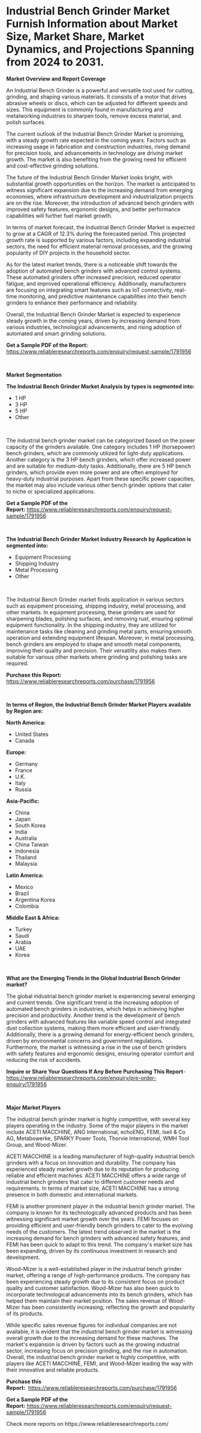 <p><h1>Industrial Bench Grinder Market Furnish Information about Market Size, Market Share, Market Dynamics, and Projections Spanning from 2024 to 2031.</h1></p><p><strong>Market Overview and Report Coverage</strong></p>
<p><p>An Industrial Bench Grinder is a powerful and versatile tool used for cutting, grinding, and shaping various materials. It consists of a motor that drives abrasive wheels or discs, which can be adjusted for different speeds and sizes. This equipment is commonly found in manufacturing and metalworking industries to sharpen tools, remove excess material, and polish surfaces.</p><p>The current outlook of the Industrial Bench Grinder Market is promising, with a steady growth rate expected in the coming years. Factors such as increasing usage in fabrication and construction industries, rising demand for precision tools, and advancements in technology are driving market growth. The market is also benefiting from the growing need for efficient and cost-effective grinding solutions.</p><p>The future of the Industrial Bench Grinder Market looks bright, with substantial growth opportunities on the horizon. The market is anticipated to witness significant expansion due to the increasing demand from emerging economies, where infrastructure development and industrialization projects are on the rise. Moreover, the introduction of advanced bench grinders with improved safety features, ergonomic designs, and better performance capabilities will further fuel market growth.</p><p>In terms of market forecast, the Industrial Bench Grinder Market is expected to grow at a CAGR of 12.3% during the forecasted period. This projected growth rate is supported by various factors, including expanding industrial sectors, the need for efficient material removal processes, and the growing popularity of DIY projects in the household sector.</p><p>As for the latest market trends, there is a noticeable shift towards the adoption of automated bench grinders with advanced control systems. These automated grinders offer increased precision, reduced operator fatigue, and improved operational efficiency. Additionally, manufacturers are focusing on integrating smart features such as IoT connectivity, real-time monitoring, and predictive maintenance capabilities into their bench grinders to enhance their performance and reliability.</p><p>Overall, the Industrial Bench Grinder Market is expected to experience steady growth in the coming years, driven by increasing demand from various industries, technological advancements, and rising adoption of automated and smart grinding solutions.</p></p>
<p><strong>Get a Sample PDF of the Report:</strong> <a href="https://www.reliableresearchreports.com/enquiry/request-sample/1791956">https://www.reliableresearchreports.com/enquiry/request-sample/1791956</a></p>
<p>&nbsp;</p>
<p><strong>Market Segmentation</strong></p>
<p><strong>The Industrial Bench Grinder Market Analysis by types is segmented into:</strong></p>
<p><ul><li>1 HP</li><li>3 HP</li><li>5 HP</li><li>Other</li></ul></p>
<p>&nbsp;</p>
<p><p>The industrial bench grinder market can be categorized based on the power capacity of the grinders available. One category includes 1 HP (horsepower) bench grinders, which are commonly utilized for light-duty applications. Another category is the 3 HP bench grinders, which offer increased power and are suitable for medium-duty tasks. Additionally, there are 5 HP bench grinders, which provide even more power and are often employed for heavy-duty industrial purposes. Apart from these specific power capacities, the market may also include various other bench grinder options that cater to niche or specialized applications.</p></p>
<p><strong>Get a Sample PDF of the Report:</strong>&nbsp;<a href="https://www.reliableresearchreports.com/enquiry/request-sample/1791956">https://www.reliableresearchreports.com/enquiry/request-sample/1791956</a></p>
<p>&nbsp;</p>
<p><strong>The Industrial Bench Grinder Market Industry Research by Application is segmented into:</strong></p>
<p><ul><li>Equipment Processing</li><li>Shipping Industry</li><li>Metal Processing</li><li>Other</li></ul></p>
<p>&nbsp;</p>
<p><p>The Industrial Bench Grinder market finds application in various sectors such as equipment processing, shipping industry, metal processing, and other markets. In equipment processing, these grinders are used for sharpening blades, polishing surfaces, and removing rust, ensuring optimal equipment functionality. In the shipping industry, they are utilized for maintenance tasks like cleaning and grinding metal parts, ensuring smooth operation and extending equipment lifespan. Moreover, in metal processing, bench grinders are employed to shape and smooth metal components, improving their quality and precision. Their versatility also makes them suitable for various other markets where grinding and polishing tasks are required.</p></p>
<p><strong>Purchase this Report:</strong>&nbsp; <a href="https://www.reliableresearchreports.com/purchase/1791956">https://www.reliableresearchreports.com/purchase/1791956</a></p>
<p>&nbsp;</p>
<p><strong>In terms of Region, the Industrial Bench Grinder Market Players available by Region are:</strong></p>
<p>
    <p> <strong> North America: </strong>
        <ul>
            <li>United States</li>
            <li>Canada</li>
        </ul>
        </p> 
    <p> <strong> Europe: </strong>
        <ul>
            <li>Germany</li>
            <li>France</li>
            <li>U.K.</li>
            <li>Italy</li>
            <li>Russia</li>
        </ul>
        </p> 
    <p> <strong> Asia-Pacific: </strong>
        <ul>
            <li>China</li>
            <li>Japan</li>
            <li>South Korea</li>
            <li>India</li>
            <li>Australia</li>
            <li>China Taiwan</li>
            <li>Indonesia</li>
            <li>Thailand</li>
            <li>Malaysia</li>
        </ul>
        </p> 
    <p> <strong> Latin America: </strong>
        <ul>
            <li>Mexico</li>
            <li>Brazil</li>
            <li>Argentina Korea</li>
            <li>Colombia</li>
        </ul>
        </p> 
    <p> <strong> Middle East & Africa: </strong>
        <ul>
            <li>Turkey</li>
            <li>Saudi</li>
            <li>Arabia</li>
            <li>UAE</li>
            <li>Korea</li>
        </ul>
    </p>
    </p>
<p>&nbsp;</p>
<p><strong>What are the Emerging Trends in the Global Industrial Bench Grinder market?</strong></p>
<p><p>The global industrial bench grinder market is experiencing several emerging and current trends. One significant trend is the increasing adoption of automated bench grinders in industries, which helps in achieving higher precision and productivity. Another trend is the development of bench grinders with advanced features like variable speed control and integrated dust collection systems, making them more efficient and user-friendly. Additionally, there is a growing demand for energy-efficient bench grinders, driven by environmental concerns and government regulations. Furthermore, the market is witnessing a rise in the use of bench grinders with safety features and ergonomic designs, ensuring operator comfort and reducing the risk of accidents.</p></p>
<p><strong>Inquire or Share Your Questions If Any Before Purchasing This Report</strong>- <a href="https://www.reliableresearchreports.com/enquiry/pre-order-enquiry/1791956">https://www.reliableresearchreports.com/enquiry/pre-order-enquiry/1791956</a></p>
<p>&nbsp;</p>
<p><strong>Major Market Players</strong></p>
<p><p>The industrial bench grinder market is highly competitive, with several key players operating in the industry. Some of the major players in the market include ACETI MACCHINE, ANG International, echoENG, FEMI, Iseli & Co AG, Metabowerke, SPARKY Power Tools, Thorvie International, WMH Tool Group, and Wood-Mizer.</p><p>ACETI MACCHINE is a leading manufacturer of high-quality industrial bench grinders with a focus on innovation and durability. The company has experienced steady market growth due to its reputation for producing reliable and efficient machines. ACETI MACCHINE offers a wide range of industrial bench grinders that cater to different customer needs and requirements. In terms of market size, ACETI MACCHINE has a strong presence in both domestic and international markets.</p><p>FEMI is another prominent player in the industrial bench grinder market. The company is known for its technologically advanced products and has been witnessing significant market growth over the years. FEMI focuses on providing efficient and user-friendly bench grinders to cater to the evolving needs of the customers. The latest trend observed in the market is the increasing demand for bench grinders with advanced safety features, and FEMI has been quick to adapt to this trend. The company's market size has been expanding, driven by its continuous investment in research and development.</p><p>Wood-Mizer is a well-established player in the industrial bench grinder market, offering a range of high-performance products. The company has been experiencing steady growth due to its consistent focus on product quality and customer satisfaction. Wood-Mizer has also been quick to incorporate technological advancements into its bench grinders, which has helped them maintain their market position. The sales revenue of Wood-Mizer has been consistently increasing, reflecting the growth and popularity of its products.</p><p>While specific sales revenue figures for individual companies are not available, it is evident that the industrial bench grinder market is witnessing overall growth due to the increasing demand for these machines. The market's expansion is driven by factors such as the growing industrial sector, increasing focus on precision grinding, and the rise in automation. Overall, the industrial bench grinder market is highly competitive, with players like ACETI MACCHINE, FEMI, and Wood-Mizer leading the way with their innovative and reliable products.</p></p>
<p><strong>Purchase this Report:</strong>&nbsp;&nbsp;<a href="https://www.reliableresearchreports.com/purchase/1791956">https://www.reliableresearchreports.com/purchase/1791956</a></p>
<p></p>
<p><strong>Get a Sample PDF of the Report:</strong>&nbsp;<a href="https://www.reliableresearchreports.com/enquiry/request-sample/1791956">https://www.reliableresearchreports.com/enquiry/request-sample/1791956</a></p>
<p>Check more reports on https://www.reliableresearchreports.com/</p>